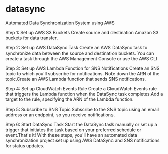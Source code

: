# datasync
Automated Data Synchronization System using AWS

Step 1: Set up AWS S3 Buckets Create source and destination Amazon S3 buckets for data transfer.

Step 2: Set up AWS DataSync Task Create an AWS DataSync task to synchronize data between the source and destination buckets. You can create a task through the AWS Management Console or use the AWS CLI

Step 3: Set up AWS Lambda Function for SNS Notifications Create an SNS topic to which you'll subscribe for notifications. Note down the ARN of the topic.Create an AWS Lambda function that sends SNS notifications.

Step 4: Set up CloudWatch Events Rule Create a CloudWatch Events rule that triggers the Lambda function when the DataSync task completes.Add a target to the rule, specifying the ARN of the Lambda function.

Step 5: Subscribe to SNS Topic Subscribe to the SNS topic using an email address or an endpoint, so you receive notifications.

Step 6: Start DataSync Task Start the DataSync task manually or set up a trigger that initiates the task based on your preferred schedule or event.That's it! With these steps, you'll have an automated data synchronization project set up using AWS DataSync and SNS notifications for status updates.
